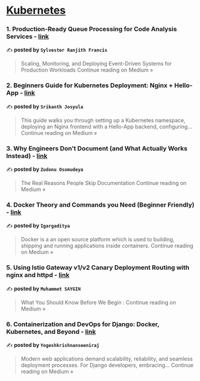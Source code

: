 
<h1><a href=https://medium.com/tag/kubernetes/recommended target="_blank" rel="noopener noreferrer">Kubernetes</a></h1>
<h3>1. Production-Ready Queue Processing for Code Analysis Services - <a href="https://medium.com/@sylvesterranjithfrancis/production-ready-queue-processing-for-code-analysis-services-cd6fb9352d52?source=rss------kubernetes-5" target="_blank" rel="noopener noreferrer">link</a></h3>

✍️ **posted by `Sylvester Ranjith Francis`**

<blockquote>Scaling, Monitoring, and Deploying Event-Driven Systems for Production Workloads
Continue reading on Medium »</blockquote>

<h3>2. Beginners Guide for Kubernetes Deployment: Nginx + Hello-App - <a href="https://medium.com/@srikanthjosyula/beginners-guide-for-kubernetes-deployment-nginx-hello-app-f8e1843ad544?source=rss------kubernetes-5" target="_blank" rel="noopener noreferrer">link</a></h3>

✍️ **posted by `Srikanth Josyula`**

<blockquote>This guide walks you through setting up a Kubernetes namespace, deploying an Nginx frontend with a Hello-App backend, configuring…
Continue reading on Medium »</blockquote>

<h3>3. Why Engineers Don’t Document (and What Actually Works Instead) - <a href="https://medium.com/@osomudeyazudonu/why-engineers-dont-document-and-what-actually-works-instead-bd94a0130b54?source=rss------kubernetes-5" target="_blank" rel="noopener noreferrer">link</a></h3>

✍️ **posted by `Zudonu Osomudeya`**

<blockquote>The Real Reasons People Skip Documentation
Continue reading on Medium »</blockquote>

<h3>4. Docker Theory and Commands you Need (Beginner Friendly) - <a href="https://medium.com/@igargaditya/docker-theory-and-commands-you-need-27643e81b092?source=rss------kubernetes-5" target="_blank" rel="noopener noreferrer">link</a></h3>

✍️ **posted by `Igargaditya`**

<blockquote>Docker is a an open source platform which is used to building, shipping and running applications inside containers.
Continue reading on Medium »</blockquote>

<h3>5. Using Istio Gateway v1/v2 Canary Deployment Routing with nginx and httpd - <a href="https://medium.com/@mts.saygin/using-istio-gateway-v1-v2-canary-deployment-routing-with-nginx-and-httpd-14ee87acfa17?source=rss------kubernetes-5" target="_blank" rel="noopener noreferrer">link</a></h3>

✍️ **posted by `Muhammet SAYGIN`**

<blockquote>What You Should Know Before We Begin :
Continue reading on Medium »</blockquote>

<h3>6. Containerization and DevOps for Django: Docker, Kubernetes, and Beyond - <a href="https://medium.com/@yogeshkrishnanseeniraj/containerization-and-devops-for-django-docker-kubernetes-and-beyond-b1307b645296?source=rss------kubernetes-5" target="_blank" rel="noopener noreferrer">link</a></h3>

✍️ **posted by `Yogeshkrishnanseeniraj`**

<blockquote>Modern web applications demand scalability, reliability, and seamless deployment processes. For Django developers, embracing…
Continue reading on Medium »</blockquote>

